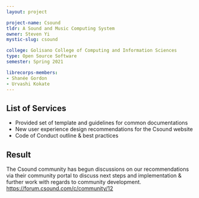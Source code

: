 ```yaml
---
layout: project

project-name: Csound
tldr: A Sound and Music Computing System
owner: Steven Yi
mystic-slug: csound

college: Golisano College of Computing and Information Sciences
type: Open Source Software
semester: Spring 2021

librecorps-members:
- Shanée Gordon
- Urvashi Kokate
---
```


## List of Services
- Provided set of template and guidelines for common documentations
- New user experience design recommendations for the Csound website
- Code of Conduct outline & best practices

## Result

The Csound community has begun discussions on our recommendations via their community portal to discuss next steps and implementation & further work with regards to community development. https://forum.csound.com/c/community/12
